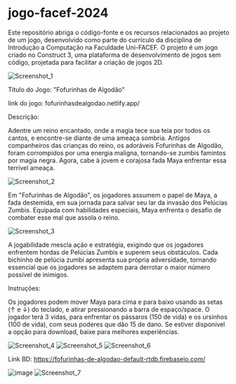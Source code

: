 # jogo-facef-2024
Este repositório abriga o código-fonte e os recursos relacionados ao projeto de um jogo, desenvolvido como parte do currículo da disciplina de Introdução a Computação na Faculdade Uni-FACEF. O projeto é um jogo criado no Construct 3, uma plataforma de desenvolvimento de jogos sem código, projetada para facilitar a criação de jogos 2D.

![Screenshot_1](https://github.com/Giovallu/jogo-facef-2024/assets/105935212/cc5c33e3-c855-4d65-ba23-476d63f88325)

Título do Jogo: "Fofurinhas de Algodão"

link do jogo: fofurinhasdealgodao.netlify.app/

Descrição:

Adentre um reino encantado, onde a magia tece sua teia por todos os cantos, e encontre-se diante de uma ameaça sombria. Antigos companheiros das crianças do reino, os adoráveis Fofurinhas de Algodão, foram corrompidos por uma energia maligna, tornando-se zumbis famintos por magia negra. Agora, cabe à jovem e corajosa fada Maya enfrentar essa terrível ameaça.

![Screenshot_2](https://github.com/Giovallu/jogo-facef-2024/assets/105935212/c59044d0-0a87-4b4d-b4c4-b49b9596c4a7)


Em "Fofurinhas de Algodão", os jogadores assumem o papel de Maya, a fada destemida, em sua jornada para salvar seu lar da invasão dos Pelúcias Zumbis. Equipada com habilidades especiais, Maya enfrenta o desafio de combater esse mal que assola o reino.

![Screenshot_3](https://github.com/Giovallu/jogo-facef-2024/assets/105935212/bc4b6092-d491-43f4-a9ad-5ea1fe4bfa93)

A jogabilidade mescla ação e estratégia, exigindo que os jogadores enfrentem hordas de Pelúcias Zumbis e superem seus obstáculos. Cada bichinho de pelúcia zumbi apresenta sua própria adversidade, tornando essencial que os jogadores se adaptem para derrotar o maior número possível de inimigos.


Instruções:

Os jogadores podem mover Maya para cima e para baixo usando as setas (↑ e ↓) do teclado, e atirar pressionando a barra de espaço/space.
O jogador terá 3 vidas, para enfrentar os pássaros (150 de vida) e os ursinhos (100 de vida), com seus poderes que dão 15 de dano.
Se estiver disponível a opção para download, baixe para melhores experiências.

![Screenshot_4](https://github.com/Giovallu/jogo-facef-2024/assets/105935212/2ea84192-8d62-4522-ad7b-358d4eb20846)
![Screenshot_5](https://github.com/Giovallu/jogo-facef-2024/assets/105935212/a34ddda3-28d3-4e03-a4f4-5da324a20157)
![Screenshot_6](https://github.com/Giovallu/jogo-facef-2024/assets/105935212/e3516592-a9a0-4583-8af9-01c5ea92cfc7)

Link BD: https://fofurinhas-de-algodao-default-rtdb.firebaseio.com/

![image](https://github.com/Giovallu/jogo-facef-2024/assets/105935212/ba009895-503e-4b3c-afd7-3121749a134e)
![Screenshot_7](https://github.com/Giovallu/jogo-facef-2024/assets/105935212/6ccc9a85-8c2c-4e59-a97e-3f6636298101)



